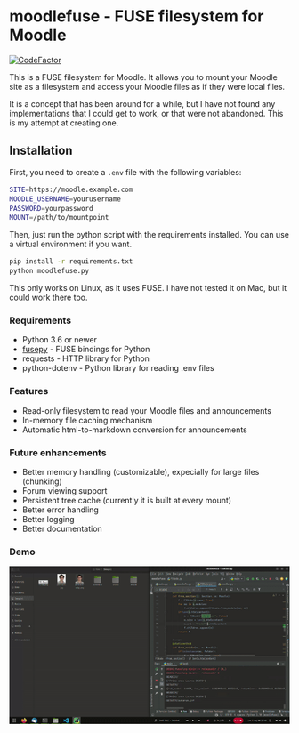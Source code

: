 # moodlefuse - FUSE filesystem for Moodle
[![CodeFactor](https://www.codefactor.io/repository/github/matmasit/moodlefuse/badge/main)](https://www.codefactor.io/repository/github/matmasit/moodlefuse/overview/main)

This is a FUSE filesystem for Moodle. It allows you to mount your Moodle site as a filesystem and access your Moodle files as if they were local files.

It is a concept that has been around for a while, but I have not found any implementations that I could get to work, or that were not abandoned.
This is my attempt at creating one.

## Installation

First, you need to create a `.env` file with the following variables:

```bash
SITE=https://moodle.example.com
MOODLE_USERNAME=yourusername
PASSWORD=yourpassword
MOUNT=/path/to/mountpoint
```

Then, just run the python script with the requirements installed. You can use a virtual environment if you want.

```bash
pip install -r requirements.txt
python moodlefuse.py
```

This only works on Linux, as it uses FUSE. I have not tested it on Mac, but it could work there too.


### Requirements

* Python 3.6 or newer
* [fusepy](https://github.com/fusepy/fusepy) - FUSE bindings for Python
* requests - HTTP library for Python
* python-dotenv - Python library for reading .env files

### Features

* Read-only filesystem to read your Moodle files and announcements
* In-memory file caching mechanism
* Automatic html-to-markdown conversion for announcements

### Future enhancements

* Better memory handling (customizable), expecially for large files (chunking)
* Forum viewing support
* Persistent tree cache (currently it is built at every mount)
* Better error handling
* Better logging
* Better documentation


### Demo

![Demo](preview.gif)
